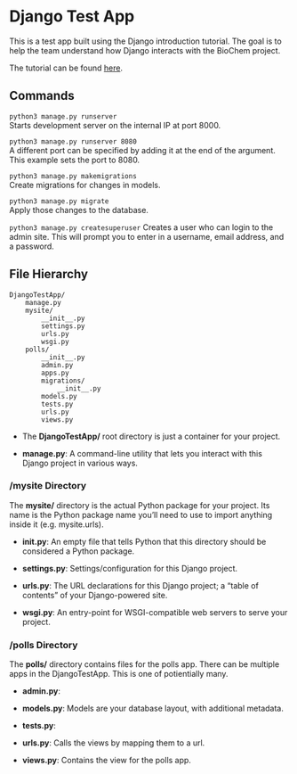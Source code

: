 # Django Test App
This is a test app built using the Django introduction tutorial. The goal is to help the team understand how Django interacts with the BioChem project.

The tutorial can be found [here](https://docs.djangoproject.com/en/2.2/intro/).

## Commands
`python3 manage.py runserver`   
Starts development server on the internal IP at port 8000.

`python3 manage.py runserver 8080`   
A different port can be specified by adding it at the end of the argument. This example sets the port to 8080.

`python3 manage.py makemigrations`      
Create migrations for changes in models.

`python3 manage.py migrate`     
Apply those changes to the database.

`python3 manage.py createsuperuser`
Creates a user who can login to the admin site. This will prompt you to enter in a username, email address, and a password.

## File Hierarchy
```
DjangoTestApp/
    manage.py
    mysite/
        __init__.py
        settings.py
        urls.py
        wsgi.py
    polls/
        __init__.py
        admin.py
        apps.py
        migrations/
            __init__.py
        models.py
        tests.py
        urls.py
        views.py
```

- The **DjangoTestApp/** root directory is just a container for your project.

- **manage.py**: A command-line utility that lets you interact with this Django project in various ways.

### /mysite Directory
The **mysite/** directory is the actual Python package for your project. Its name is the Python package name you’ll need to use to import anything inside it (e.g. mysite.urls).

- **__init__.py**: An empty file that tells Python that this directory should be considered a Python package.

- **settings.py**: Settings/configuration for this Django project.

- **urls.py**: The URL declarations for this Django project; a “table of contents” of your Django-powered site.

- **wsgi.py**: An entry-point for WSGI-compatible web servers to serve your project.

### /polls Directory
The **polls/** directory contains files for the polls app. There can be multiple apps in the DjangoTestApp. This is one of potientially many.

- **admin.py**:

- **models.py**: Models are your database layout, with additional metadata.

- **tests.py**:

- **urls.py**: Calls the views by mapping them to a url.

- **views.py**: Contains the view for the polls app. 